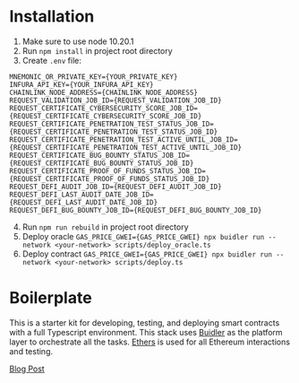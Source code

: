 #  Installation
1. Make sure to use node 10.20.1
2. Run `npm install` in project root directory
3. Create `.env` file:
```
MNEMONIC_OR_PRIVATE_KEY={YOUR_PRIVATE_KEY}
INFURA_API_KEY={YOUR_INFURA_API_KEY}
CHAINLINK_NODE_ADDRESS={CHAINLINK_NODE_ADDRESS}
REQUEST_VALIDATION_JOB_ID={REQUEST_VALIDATION_JOB_ID}
REQUEST_CERTIFICATE_CYBERSECURITY_SCORE_JOB_ID={REQUEST_CERTIFICATE_CYBERSECURITY_SCORE_JOB_ID}
REQUEST_CERTIFICATE_PENETRATION_TEST_STATUS_JOB_ID={REQUEST_CERTIFICATE_PENETRATION_TEST_STATUS_JOB_ID}
REQUEST_CERTIFICATE_PENETRATION_TEST_ACTIVE_UNTIL_JOB_ID={REQUEST_CERTIFICATE_PENETRATION_TEST_ACTIVE_UNTIL_JOB_ID}
REQUEST_CERTIFICATE_BUG_BOUNTY_STATUS_JOB_ID={REQUEST_CERTIFICATE_BUG_BOUNTY_STATUS_JOB_ID}
REQUEST_CERTIFICATE_PROOF_OF_FUNDS_STATUS_JOB_ID={REQUEST_CERTIFICATE_PROOF_OF_FUNDS_STATUS_JOB_ID}
REQUEST_DEFI_AUDIT_JOB_ID={REQUEST_DEFI_AUDIT_JOB_ID}
REQUEST_DEFI_LAST_AUDIT_DATE_JOB_ID={REQUEST_DEFI_LAST_AUDIT_DATE_JOB_ID}
REQUEST_DEFI_BUG_BOUNTY_JOB_ID={REQUEST_DEFI_BUG_BOUNTY_JOB_ID}
```
4. Run `npm run rebuild` in project root directory
5. Deploy oracle `GAS_PRICE_GWEI={GAS_PRICE_GWEI} npx buidler run --network <your-network> scripts/deploy_oracle.ts`
6. Deploy contract `GAS_PRICE_GWEI={GAS_PRICE_GWEI} npx buidler run --network <your-network> scripts/deploy.ts`

#  Boilerplate

This is a starter kit for developing, testing, and deploying smart contracts with a full Typescript environment. This stack uses [Buidler](https://buidler.dev) as the platform layer to orchestrate all the tasks. [Ethers](https://docs.ethers.io/ethers.js/html/index.html) is used for all Ethereum interactions and testing.

[Blog Post](https://medium.com/@rahulsethuram/the-new-solidity-dev-stack-buidler-ethers-waffle-typescript-tutorial-f07917de48ae)
